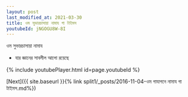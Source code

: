 ```yaml
---
layout: post
last_modified_at: 2021-03-30
title: ওম সুভারচাসায়া নামায গা টাইমস
youtubeId: jNGOGU8W-8I
---
```

 
 
 ওম সুভারচাসায়া নামায  
 
 -  যার জ্ঞানের সাবলীল আলো রয়েছে 
 
  
 
  
 
 
 
 
 
 


{% include youtubePlayer.html id=page.youtubeId %}
 
[Next]({{ site.baseurl }}{% link  split1/_posts/2016-11-04-ওম গাযাগনে নামায গা টাইমস.md%})
 
